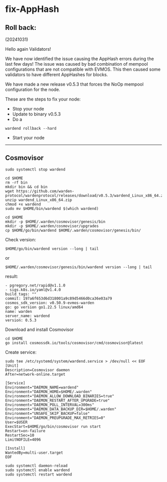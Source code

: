 # fix-AppHash

## Roll back:

(20241031)

Hello again Validators!

We have now identified the issue causing the AppHash errors during the last few days! The issue was caused by bad combination of mempool configurations that are not compatible with EVMOS. This then caused some validators to have different AppHashes for blocks.

We have made a new release v0.5.3 that forces the NoOp mempool configuration for the node.

These are the steps to fix your node:

* Stop your node
* Update to binary v0.5.3
* Do a

```
wardend rollback --hard
```

* Start your node

***

## Cosmovisor

```
sudo systemctl stop wardend
```

```
cd $HOME
rm -rf bin
mkdir bin && cd bin
wget https://github.com/warden-protocol/wardenprotocol/releases/download/v0.5.3/wardend_Linux_x86_64.zip
unzip wardend_Linux_x86_64.zip
chmod +x wardend
sudo mv $HOME/bin/wardend $(which wardend)
```

```
cd $HOME
mkdir -p $HOME/.warden/cosmovisor/genesis/bin
mkdir -p $HOME/.warden/cosmovisor/upgrades
cp $HOME/go/bin/wardend $HOME/.warden/cosmovisor/genesis/bin/
```

Check version:

```
$HOME/go/bin/wardend version --long | tail
```

or

```
$HOME/.warden/cosmovisor/genesis/bin/wardend version --long | tail
```

result:

```
- pgregory.net/rapid@v1.1.0
- sigs.k8s.io/yaml@v1.4.0
build_tags: ""
commit: 197a6f653d6d318001a9c89d5466d0ca36e03a79
cosmos_sdk_version: v0.50.9-evmos-warden
go: go version go1.22.5 linux/amd64
name: warden
server_name: wardend
version: 0.5.3
```

Download and install Cosmovisor

```
cd $HOME
go install cosmossdk.io/tools/cosmovisor/cmd/cosmovisor@latest
```

Create service:

```
sudo tee /etc/systemd/system/wardend.service > /dev/null << EOF
[Unit]
Description=Cosmovisor daemon
After=network-online.target

[Service]
Environment="DAEMON_NAME=wardend"
Environment="DAEMON_HOME=$HOME/.warden"
Environment="DAEMON_ALLOW_DOWNLOAD_BINARIES=true"
Environment="DAEMON_RESTART_AFTER_UPGRADE=true"
Environment="DAEMON_POLL_INTERVAL=300ms"
Environment="DAEMON_DATA_BACKUP_DIR=$HOME/.warden"
Environment="UNSAFE_SKIP_BACKUP=false"
Environment="DAEMON_PREUPGRADE_MAX_RETRIES=0"
User=$USER
ExecStart=$HOME/go/bin/cosmovisor run start
Restart=on-failure
RestartSec=10
LimitNOFILE=4096

[Install]
WantedBy=multi-user.target
EOF
```

```
sudo systemctl daemon-reload
sudo systemctl enable wardend
sudo systemctl restart wardend
```

